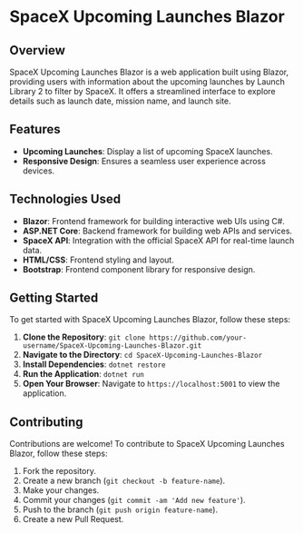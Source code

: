 # SpaceX Upcoming Launches Blazor

## Overview

SpaceX Upcoming Launches Blazor is a web application built using Blazor, providing users with information about the upcoming launches by Launch Library 2 to filter by SpaceX. It offers a streamlined interface to explore details such as launch date, mission name, and launch site.

## Features

- **Upcoming Launches**: Display a list of upcoming SpaceX launches.
- **Responsive Design**: Ensures a seamless user experience across devices.

## Technologies Used

- **Blazor**: Frontend framework for building interactive web UIs using C#.
- **ASP.NET Core**: Backend framework for building web APIs and services.
- **SpaceX API**: Integration with the official SpaceX API for real-time launch data.
- **HTML/CSS**: Frontend styling and layout.
- **Bootstrap**: Frontend component library for responsive design.

## Getting Started

To get started with SpaceX Upcoming Launches Blazor, follow these steps:

1. **Clone the Repository**: `git clone https://github.com/your-username/SpaceX-Upcoming-Launches-Blazor.git`
2. **Navigate to the Directory**: `cd SpaceX-Upcoming-Launches-Blazor`
3. **Install Dependencies**: `dotnet restore`
4. **Run the Application**: `dotnet run`
5. **Open Your Browser**: Navigate to `https://localhost:5001` to view the application.

## Contributing

Contributions are welcome! To contribute to SpaceX Upcoming Launches Blazor, follow these steps:

1. Fork the repository.
2. Create a new branch (`git checkout -b feature-name`).
3. Make your changes.
4. Commit your changes (`git commit -am 'Add new feature'`).
5. Push to the branch (`git push origin feature-name`).
6. Create a new Pull Request.
